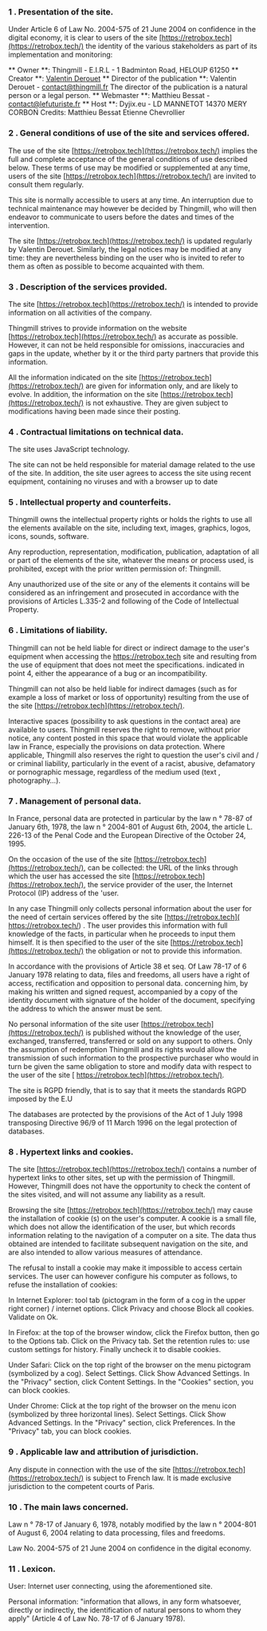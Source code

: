 ### 1 \. Presentation of the site.

Under Article 6 of Law No. 2004-575 of 21 June 2004 on confidence in the digital economy, it is clear to users of the site [https://retrobox.tech](https://retrobox.tech/) the identity of the various stakeholders as part of its implementation and monitoring:

** Owner **: Thingmill - E.I.R.L - 1 Badminton Road, HELOUP 61250
** Creator **: [Valentin Derouet](https://thingmill.fr)
** Director of the publication **: Valentin Derouet - contact@thingmill.fr
The director of the publication is a natural person or a legal person.
** Webmaster **: Matthieu Bessat - contact@lefuturiste.fr
** Host **: Dyjix.eu - LD MANNETOT 14370 MERY CORBON
Credits: Matthieu Bessat Etienne Chevrollier

### 2 \. General conditions of use of the site and services offered.

The use of the site [https://retrobox.tech](https://retrobox.tech/) implies the full and complete acceptance of the general conditions of use described below. These terms of use may be modified or supplemented at any time, users of the site [https://retrobox.tech](https://retrobox.tech/) are invited to consult them regularly.

This site is normally accessible to users at any time. An interruption due to technical maintenance may however be decided by Thingmill, who will then endeavor to communicate to users before the dates and times of the intervention.

The site [https://retrobox.tech](https://retrobox.tech/) is updated regularly by Valentin Derouet. Similarly, the legal notices may be modified at any time: they are nevertheless binding on the user who is invited to refer to them as often as possible to become acquainted with them.

### 3 \. Description of the services provided.

The site [https://retrobox.tech](https://retrobox.tech/) is intended to provide information on all activities of the company.

Thingmill strives to provide information on the website [https://retrobox.tech](https://retrobox.tech/) as accurate as possible. However, it can not be held responsible for omissions, inaccuracies and gaps in the update, whether by it or the third party partners that provide this information.

All the information indicated on the site [https://retrobox.tech](https://retrobox.tech/) are given for information only, and are likely to evolve. In addition, the information on the site [https://retrobox.tech](https://retrobox.tech/) is not exhaustive. They are given subject to modifications having been made since their posting.

### 4 \. Contractual limitations on technical data.

The site uses JavaScript technology.

The site can not be held responsible for material damage related to the use of the site. In addition, the site user agrees to access the site using recent equipment, containing no viruses and with a browser up to date

### 5 \. Intellectual property and counterfeits.

Thingmill owns the intellectual property rights or holds the rights to use all the elements available on the site, including text, images, graphics, logos, icons, sounds, software.

Any reproduction, representation, modification, publication, adaptation of all or part of the elements of the site, whatever the means or process used, is prohibited, except with the prior written permission of: Thingmill.

Any unauthorized use of the site or any of the elements it contains will be considered as an infringement and prosecuted in accordance with the provisions of Articles L.335-2 and following of the Code of Intellectual Property.

### 6 \. Limitations of liability.

Thingmill can not be held liable for direct or indirect damage to the user's equipment when accessing the https://retrobox.tech site and resulting from the use of equipment that does not meet the specifications. indicated in point 4, either the appearance of a bug or an incompatibility.

Thingmill can not also be held liable for indirect damages (such as for example a loss of market or loss of opportunity) resulting from the use of the site [https://retrobox.tech](https://retrobox.tech/).

Interactive spaces (possibility to ask questions in the contact area) are available to users. Thingmill reserves the right to remove, without prior notice, any content posted in this space that would violate the applicable law in France, especially the provisions on data protection. Where applicable, Thingmill also reserves the right to question the user's civil and / or criminal liability, particularly in the event of a racist, abusive, defamatory or pornographic message, regardless of the medium used (text , photography…).

### 7 \. Management of personal data.

In France, personal data are protected in particular by the law n ° 78-87 of January 6th, 1978, the law n ° 2004-801 of August 6th, 2004, the article L. 226-13 of the Penal Code and the European Directive of the October 24, 1995.

On the occasion of the use of the site [https://retrobox.tech](https://retrobox.tech/), can be collected: the URL of the links through which the user has accessed the site [https://retrobox.tech](https://retrobox.tech/), the service provider of the user, the Internet Protocol (IP) address of the 'user.

In any case Thingmill only collects personal information about the user for the need of certain services offered by the site [https://retrobox.tech]( https://retrobox.tech/) . The user provides this information with full knowledge of the facts, in particular when he proceeds to input them himself. It is then specified to the user of the site [https://retrobox.tech](https://retrobox.tech/) the obligation or not to provide this information.

In accordance with the provisions of Article 38 et seq. Of Law 78-17 of 6 January 1978 relating to data, files and freedoms, all users have a right of access, rectification and opposition to personal data. concerning him, by making his written and signed request, accompanied by a copy of the identity document with signature of the holder of the document, specifying the address to which the answer must be sent.

No personal information of the site user [https://retrobox.tech](https://retrobox.tech/) is published without the knowledge of the user, exchanged, transferred, transferred or sold on any support to others. Only the assumption of redemption Thingmill and its rights would allow the transmission of such information to the prospective purchaser who would in turn be given the same obligation to store and modify data with respect to the user of the site [ https://retrobox.tech](https://retrobox.tech/).

The site is RGPD friendly, that is to say that it meets the standards RGPD imposed by the E.U

The databases are protected by the provisions of the Act of 1 July 1998 transposing Directive 96/9 of 11 March 1996 on the legal protection of databases.

### 8 \. Hypertext links and cookies.

The site [https://retrobox.tech](https://retrobox.tech/) contains a number of hypertext links to other sites, set up with the permission of Thingmill. However, Thingmill does not have the opportunity to check the content of the sites visited, and will not assume any liability as a result.

Browsing the site [https://retrobox.tech](https://retrobox.tech/) may cause the installation of cookie (s) on the user's computer. A cookie is a small file, which does not allow the identification of the user, but which records information relating to the navigation of a computer on a site. The data thus obtained are intended to facilitate subsequent navigation on the site, and are also intended to allow various measures of attendance.

The refusal to install a cookie may make it impossible to access certain services. The user can however configure his computer as follows, to refuse the installation of cookies:

In Internet Explorer: tool tab (pictogram in the form of a cog in the upper right corner) / internet options. Click Privacy and choose Block all cookies. Validate on Ok.

In Firefox: at the top of the browser window, click the Firefox button, then go to the Options tab. Click on the Privacy tab. Set the retention rules to: use custom settings for history. Finally uncheck it to disable cookies.

Under Safari: Click on the top right of the browser on the menu pictogram (symbolized by a cog). Select Settings. Click Show Advanced Settings. In the "Privacy" section, click Content Settings. In the "Cookies" section, you can block cookies.

Under Chrome: Click at the top right of the browser on the menu icon (symbolized by three horizontal lines). Select Settings. Click Show Advanced Settings. In the "Privacy" section, click Preferences. In the "Privacy" tab, you can block cookies.

### 9 \. Applicable law and attribution of jurisdiction.

Any dispute in connection with the use of the site [https://retrobox.tech](https://retrobox.tech/) is subject to French law. It is made exclusive jurisdiction to the competent courts of Paris.

### 10 \. The main laws concerned.

Law n ° 78-17 of January 6, 1978, notably modified by the law n ° 2004-801 of August 6, 2004 relating to data processing, files and freedoms.

Law No. 2004-575 of 21 June 2004 on confidence in the digital economy.

### 11 \. Lexicon.

User: Internet user connecting, using the aforementioned site.

Personal information: "information that allows, in any form whatsoever, directly or indirectly, the identification of natural persons to whom they apply" (Article 4 of Law No. 78-17 of 6 January 1978).
